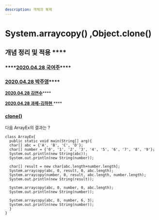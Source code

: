 ```yaml
---
description: 객체의 복제
---
```


# System.arraycopy\(\) ,Object.clone\(\)

## 개념 정리 및 적용  ****

### \*\*\*\*[**2020.04.28 국여주**](http://cafe.daum.net/OakHouse/Sdlx/20)\*\*\*\*

### [ **2020.04.28 박주영**](http://cafe.daum.net/OakHouse/Sdlx/19)\*\*\*\*

 [**2020.04.28 김연수**](http://cafe.daum.net/OakHouse/Sdlx/18)\*\*\*\*

 [**2020.04.28 과제-김하현** ](http://cafe.daum.net/OakHouse/Sdm0/17)\*\*\*\*

### [clone\(\)](http://cafe.daum.net/OakHouse/NZT3/134)

다음 ArrayEx의 결과는 ? 

```
class ArrayEx{
  public static void main(String[] arg){
  char[] abc = {'A', 'B', 'C', 'D'};
  char[] number = {'0', '1', '2', '3', '4', '5', '6', '7', '8', '9'};
  System.out.println(new String(abc));
  System.out.println(new String(number));
 
  char[] result = new char[abc.length+number.length];
  System.arraycopy(abc, 0, result, 0, abc.length);
  System.arraycopy(number, 0, result, abc.length, number.length);
  System.out.println(new String(result));
 
  System.arraycopy(abc, 0, number, 0, abc.length);
  System.out.println(new String(number));
 
  System.arraycopy(abc, 0, number, 6, 3);
  System.out.println(new String(number));
  }
}
```



